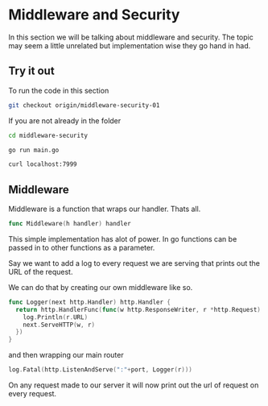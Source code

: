 # Middleware and Security

In this section we will be talking about middleware and security. The topic may seem a little unrelated but implementation wise they go hand in had.

## Try it out

To run the code in this section

```bash
git checkout origin/middleware-security-01
```

If you are not already in the folder

```bash
cd middleware-security
```

```bash
go run main.go
```

```bash
curl localhost:7999
```

## Middleware

Middleware is a function that wraps our handler. Thats all. 

```go
func Middleware(h handler) handler
```

This simple implementation has alot of power. In go functions can be passed in to other functions as a parameter. 

Say we want to add a log to every request we are serving that prints out the URL of the request. 

We can do that by creating our own middleware like so.

```go
func Logger(next http.Handler) http.Handler {
  return http.HandlerFunc(func(w http.ResponseWriter, r *http.Request) {
    log.Println(r.URL)
    next.ServeHTTP(w, r)
  })
}
```

and then wrapping our main router

```go
log.Fatal(http.ListenAndServe(":"+port, Logger(r)))
```

On any request made to our server it will now print out the url of request on every request.
